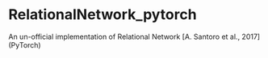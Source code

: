 # RelationalNetwork_pytorch
An un-official implementation of Relational Network [A. Santoro et al., 2017] (PyTorch) 
